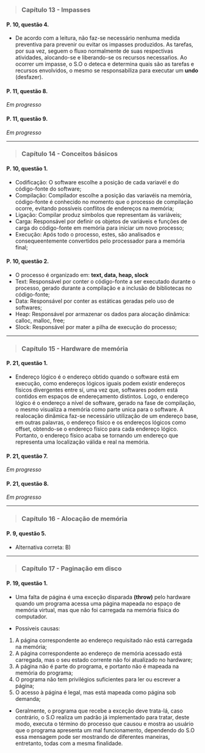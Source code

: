 >### Capítulo 13 - Impasses

#### P. 10, questão 4.

* De acordo com a leitura, não faz-se necessário nenhuma medida preventiva para prevenir ou evitar os impasses produzidos. As tarefas, por sua vez, seguem o fluxo normalmente de suas respectivas atividades, alocando-se e liberando-se os recursos necessaŕios. Ao ocorrer um impasse, o S.O o deteca e determina quais são as tarefas e recursos envolvidos, o mesmo se responsabiliza para executar um **undo** (desfazer).  

#### P. 11, questão 8.

*Em progresso*

#### P. 11, questão 9.

*Em progresso*

---

>### Capítulo 14 - Conceitos básicos

#### P. 10, questão 1.

* Codificação: O software escolhe a posição de cada variavél e do código-fonte do software;  
* Compilação: Compilador escolhe a posição das variavéis na memória, código-fonte é conhecido no momento que o processo de compilação ocorre, evitando possíveis conflitos de endereços na memória;  
* Ligação: Compilar produz símbolos que representam ás variáveis;  
* Carga: Responsável por definir os objetos de variáveis e funções de carga do código-fonte em memória para iniciar um novo processo;  
* Execução: Após todo o processo, estes, são analisados e consequeentemente convertidos pelo processador para a memória final;  

#### P. 10, questão 2.

* O processo é organizado em: **text, data, heap, slock**  
* Text: Responsável por conter o código-fonte a ser executado durante o processo, gerado durante a compilação e a inclusão de bibliotecas no código-fonte;  
* Data: Responsável por conter as estáticas geradas pelo uso de softwares;  
* Heap: Responsável por armazenar os dados para alocação dinâmica: calloc, malloc, free;  
* Slock: Responsável por mater a pilha de execução do processo;    

---

>### Capítulo 15 - Hardware de memória

#### P. 21, questão 1.

* Endereço lógico é o endereço obtido quando o software está em execução, como endereços lógicos iguais podem existir endereços físicos divergentes entre sí, uma vez que, softwares podem está contidos em espaços de endereçamento distintos. Logo, o endereço lógico é o endereço a nível de software, gerado na fase de compilação, o mesmo visualiza a memória como parte unica para o software. A realocação dinâmica faz-se necessário utilização de um endereço base, em outras palavras, o endereço fisico e os endereços lógicos como offset, obtendo-se o endereço físico para cada endereço lógico. Portanto, o endereço físico acaba se tornando um endereço que representa uma localização válida e real na memória.

#### P. 21, questão 7.

*Em progresso*

#### P. 21, questão 8.

*Em progresso*

---

>### Capítulo 16 - Alocação de memória  

#### P. 9, questão 5.

* Alternativa correta: B)

---

>### Capítulo 17 - Paginação em disco 

#### P. 19, questão 1.

*  Uma falta de página é uma exceção disparada **(throw)** pelo hardware quando um programa acessa uma página mapeada no espaço de memória virtual, mas que não foi carregada na memória física do computador.  

* Possiveis causas:

1. A página correspondente ao endereço requisitado não está carregada na memória;
1. A página correspondente ao endereço de memória acessado está carregada, mas o seu estado corrente não foi atualizado no hardware;
1. A página não é parte do programa, e portanto não é mapeada na memória do programa;
1. O programa não tem privilégios suficientes para ler ou escrever a página;
1. O acesso à página é legal, mas está mapeada como página sob demanda;

* Geralmente, o programa que recebe a exceção deve trata-lá, caso contrário, o S.O realiza um padrão já implementado para tratar, deste modo, executa o término do processo que causou e mostra ao usuário que o programa apresenta um mal funcionamento, dependendo do S.O essa mensagem pode ser mostrando de diferentes maneiras, entretanto, todas com a mesma finalidade.
